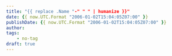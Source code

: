 ```yaml
---
title: "{{ replace .Name "-" " " | humanize }}"
date: {{ now.UTC.Format "2006-01-02T15:04:05Z07:00" }}
publishDate: {{ now.UTC.Format "2006-01-02T15:04:05Z07:00" }}
author:
tags:
    - no-tag
draft: true
---
```

